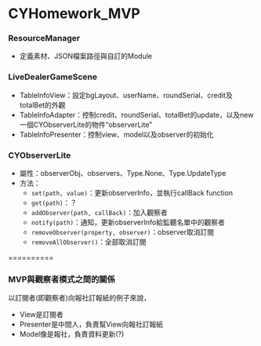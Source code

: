 # CYHomework_MVP
### ResourceManager
- 定義素材、JSON檔案路徑與自訂的Module

### LiveDealerGameScene

- TableInfoView：設定bgLayout、userName、roundSerial、credit及totalBet的外觀
- TableInfoAdapter：控制credit、roundSerial、totalBet的update，以及new一個CYObserverLite的物件“observerLite”
- TableInfoPresenter：控制view、model以及observer的初始化

### CYObserverLite

- 屬性：observerObj、observers、Type.None、Type.UpdateType
- 方法：
    - `set(path, value)`：更新observerInfo，並執行callBack function
    - `get(path)`：？
    - `addObserver(path, callBack)`：加入觀察者
    - `notify(path)`：通知，更新observerInfo給監聽名單中的觀察者
    - `removeObserver(property, observer)`：observer取消訂閱
    - `removeAllObserver()`：全部取消訂閱

========== 
### MVP與觀察者模式之間的關係
以訂閱者(即觀察者)向報社訂報紙的例子來說，
- View是訂閱者
- Presenter是中間人，負責幫View向報社訂報紙
- Model像是報社，負責資料更新(?)
